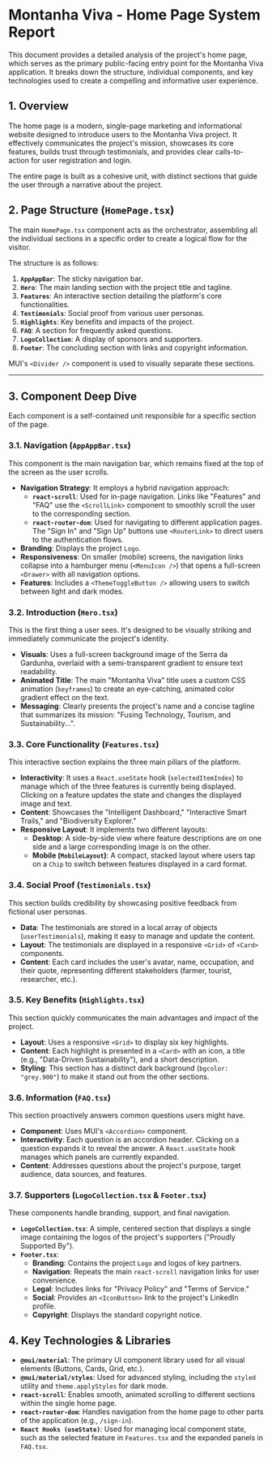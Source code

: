# Montanha Viva - Home Page System Report

This document provides a detailed analysis of the project's home page, which serves as the primary public-facing entry point for the Montanha Viva application. It breaks down the structure, individual components, and key technologies used to create a compelling and informative user experience.

## 1. Overview

The home page is a modern, single-page marketing and informational website designed to introduce users to the Montanha Viva project. It effectively communicates the project's mission, showcases its core features, builds trust through testimonials, and provides clear calls-to-action for user registration and login.

The entire page is built as a cohesive unit, with distinct sections that guide the user through a narrative about the project.

## 2. Page Structure (`HomePage.tsx`)

The main `HomePage.tsx` component acts as the orchestrator, assembling all the individual sections in a specific order to create a logical flow for the visitor.

The structure is as follows:

1.  **`AppAppBar`**: The sticky navigation bar.
2.  **`Hero`**: The main landing section with the project title and tagline.
3.  **`Features`**: An interactive section detailing the platform's core functionalities.
4.  **`Testimonials`**: Social proof from various user personas.
5.  **`Highlights`**: Key benefits and impacts of the project.
6.  **`FAQ`**: A section for frequently asked questions.
7.  **`LogoCollection`**: A display of sponsors and supporters.
8.  **`Footer`**: The concluding section with links and copyright information.

MUI's `<Divider />` component is used to visually separate these sections.

---

## 3. Component Deep Dive

Each component is a self-contained unit responsible for a specific section of the page.

### 3.1. Navigation (`AppAppBar.tsx`)

This component is the main navigation bar, which remains fixed at the top of the screen as the user scrolls.

- **Navigation Strategy**: It employs a hybrid navigation approach:
  - **`react-scroll`**: Used for in-page navigation. Links like "Features" and "FAQ" use the `<ScrollLink>` component to smoothly scroll the user to the corresponding section.
  - **`react-router-dom`**: Used for navigating to different application pages. The "Sign In" and "Sign Up" buttons use `<RouterLink>` to direct users to the authentication flows.
- **Branding**: Displays the project `Logo`.
- **Responsiveness**: On smaller (mobile) screens, the navigation links collapse into a hamburger menu (`<MenuIcon />`) that opens a full-screen `<Drawer>` with all navigation options.
- **Features**: Includes a `<ThemeToggleButton />` allowing users to switch between light and dark modes.

### 3.2. Introduction (`Hero.tsx`)

This is the first thing a user sees. It's designed to be visually striking and immediately communicate the project's identity.

- **Visuals**: Uses a full-screen background image of the Serra da Gardunha, overlaid with a semi-transparent gradient to ensure text readability.
- **Animated Title**: The main "Montanha Viva" title uses a custom CSS animation (`keyframes`) to create an eye-catching, animated color gradient effect on the text.
- **Messaging**: Clearly presents the project's name and a concise tagline that summarizes its mission: "Fusing Technology, Tourism, and Sustainability...".

### 3.3. Core Functionality (`Features.tsx`)

This interactive section explains the three main pillars of the platform.

- **Interactivity**: It uses a `React.useState` hook (`selectedItemIndex`) to manage which of the three features is currently being displayed. Clicking on a feature updates the state and changes the displayed image and text.
- **Content**: Showcases the "Intelligent Dashboard," "Interactive Smart Trails," and "Biodiversity Explorer."
- **Responsive Layout**: It implements two different layouts:
  - **Desktop**: A side-by-side view where feature descriptions are on one side and a large corresponding image is on the other.
  - **Mobile (`MobileLayout`)**: A compact, stacked layout where users tap on a `Chip` to switch between features displayed in a card format.

### 3.4. Social Proof (`Testimonials.tsx`)

This section builds credibility by showcasing positive feedback from fictional user personas.

- **Data**: The testimonials are stored in a local array of objects (`userTestimonials`), making it easy to manage and update the content.
- **Layout**: The testimonials are displayed in a responsive `<Grid>` of `<Card>` components.
- **Content**: Each card includes the user's avatar, name, occupation, and their quote, representing different stakeholders (farmer, tourist, researcher, etc.).

### 3.5. Key Benefits (`Highlights.tsx`)

This section quickly communicates the main advantages and impact of the project.

- **Layout**: Uses a responsive `<Grid>` to display six key highlights.
- **Content**: Each highlight is presented in a `<Card>` with an icon, a title (e.g., "Data-Driven Sustainability"), and a short description.
- **Styling**: This section has a distinct dark background (`bgcolor: "grey.900"`) to make it stand out from the other sections.

### 3.6. Information (`FAQ.tsx`)

This section proactively answers common questions users might have.

- **Component**: Uses MUI's `<Accordion>` component.
- **Interactivity**: Each question is an accordion header. Clicking on a question expands it to reveal the answer. A `React.useState` hook manages which panels are currently expanded.
- **Content**: Addresses questions about the project's purpose, target audience, data sources, and features.

### 3.7. Supporters (`LogoCollection.tsx` & `Footer.tsx`)

These components handle branding, support, and final navigation.

- **`LogoCollection.tsx`**: A simple, centered section that displays a single image containing the logos of the project's supporters ("Proudly Supported By").
- **`Footer.tsx`**:
  - **Branding**: Contains the project `Logo` and logos of key partners.
  - **Navigation**: Repeats the main `react-scroll` navigation links for user convenience.
  - **Legal**: Includes links for "Privacy Policy" and "Terms of Service."
  - **Social**: Provides an `<IconButton>` link to the project's LinkedIn profile.
  - **Copyright**: Displays the standard copyright notice.

## 4. Key Technologies & Libraries

- **`@mui/material`**: The primary UI component library used for all visual elements (Buttons, Cards, Grid, etc.).
- **`@mui/material/styles`**: Used for advanced styling, including the `styled` utility and `theme.applyStyles` for dark mode.
- **`react-scroll`**: Enables smooth, animated scrolling to different sections within the single home page.
- **`react-router-dom`**: Handles navigation from the home page to other parts of the application (e.g., `/sign-in`).
- **`React Hooks (useState)`**: Used for managing local component state, such as the selected feature in `Features.tsx` and the expanded panels in `FAQ.tsx`.
